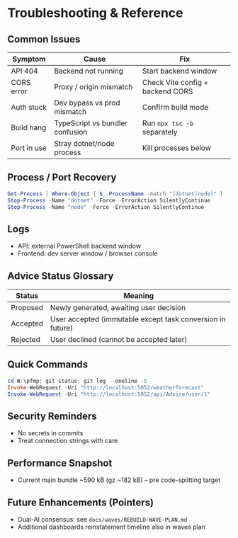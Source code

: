 # Troubleshooting & Reference

## Common Issues
| Symptom | Cause | Fix |
|---------|-------|-----|
| API 404 | Backend not running | Start backend window |
| CORS error | Proxy / origin mismatch | Check Vite config + backend CORS | 
| Auth stuck | Dev bypass vs prod mismatch | Confirm build mode | 
| Build hang | TypeScript vs bundler confusion | Run `npx tsc -b` separately |
| Port in use | Stray dotnet/node process | Kill processes below |

## Process / Port Recovery
```powershell
Get-Process | Where-Object { $_.ProcessName -match "(dotnet|node)" }
Stop-Process -Name "dotnet" -Force -ErrorAction SilentlyContinue
Stop-Process -Name "node" -Force -ErrorAction SilentlyContinue
```

## Logs
- API: external PowerShell backend window
- Frontend: dev server window / browser console

## Advice Status Glossary
| Status | Meaning |
|--------|---------|
| Proposed | Newly generated, awaiting user decision |
| Accepted | User accepted (immutable except task conversion in future) |
| Rejected | User declined (cannot be accepted later) |

## Quick Commands
```powershell
cd W:\pfmp; git status; git log --oneline -5
Invoke-WebRequest -Uri "http://localhost:5052/weatherforecast"
Invoke-WebRequest -Uri "http://localhost:5052/api/Advice/user/1"
```

## Security Reminders
- No secrets in commits
- Treat connection strings with care

## Performance Snapshot
- Current main bundle ~590 kB (gz ~182 kB) – pre code-splitting target

## Future Enhancements (Pointers)
- Dual-AI consensus: see `docs/waves/REBUILD-WAVE-PLAN.md`
- Additional dashboards reinstatement timeline also in waves plan
